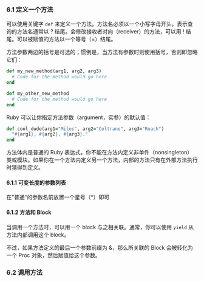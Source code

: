 ### 6.1 定义一个方法

可以使用关键字 `def` 来定义一个方法。方法名必须以一个小写字母开头。表示查询的方法名通常以 ? 结尾。会修改接收者对向（receiver）的方法，可以用 ! 结尾。可以被赋值的方法以一个等号（=）结尾。

方法参数两边的括号是可选的；惯例是，当方法有参数时则使用括号，否则即忽略它们：

```ruby
def my_new_method(arg1, arg2, arg3)
  # Code for the method would go here
end

def my_other_new_method
  # Code for the method would go here
end
```

Ruby 可以让你指定方法参数（argument，实参）的默认值：

```ruby
def cool_dude(arg1="Miles", arg2="Coltrane", arg3="Roach")
  "#{arg1}, #{arg2}, #{arg3}."
end
```

方法体内是普通的 Ruby 表达式，你不能在方法内定义非单件（nonsingleton）类或模块。如果你在一个方法内定义另一个方法，内部的方法只有在外部方法执行时猜得到定义。

#### 6.1.1 可变长度的参数列表

在”普通“的参数名前放置一个星号（*）即可

#### 6.1.2 方法和 Block

当调用一个方法时，可以用一个 block 与之相关联。通常，你可以使用 `yield` 从方法内部调用这个 block。

不过，如果方法定义的最后一个参数前缀为 &，那么所关联的 Block 会被转化为一个 Proc 对象，然后赋值给这个参数。

### 6.2 调用方法